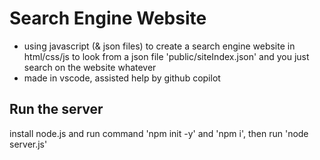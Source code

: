 # Search Engine Website

- using javascript (& json files) to create a search engine website in html/css/js to look from a json file 'public/siteIndex.json' and you just search on the website whatever
- made in vscode, assisted help by github copilot

## Run the server

install node.js and run command 'npm init -y' and 'npm i', then run 'node server.js'

